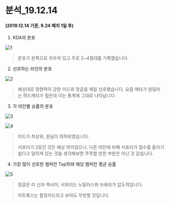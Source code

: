 # 분석_19.12.14

#### (2019.12.14 기준, 9.24 패치 1일 후)

1. KDA의 분포

![1](https://user-images.githubusercontent.com/58083333/70853077-7eff5800-1eec-11ea-9b73-c888db29dc2c.png)

> 분포가 왼쪽으로 치우쳐 있고 주로 2~4점대를 기록했습니다.

2. 선호하는 라인의 분포

![2](https://user-images.githubusercontent.com/58083333/70853079-80308500-1eec-11ea-85cf-0c967560d8b4.png)

> 예상대로 영향력이 강한 미드와 정글을 제일 선호했습니다. 요즘 메타가 원딜러는 하드캐리가 힘든데 이는 통계에 그대로 나타납니다.

3. 각 라인별 승률의 분포

![3](https://user-images.githubusercontent.com/58083333/70853080-80c91b80-1eec-11ea-96a1-e181dd7b92f7.png)

![4](https://user-images.githubusercontent.com/58083333/70853082-8161b200-1eec-11ea-8568-3d799f092cc1.png)

>  미드가 최상위, 원딜이 최하위였습니다.

> 서포터가 2등인 것은 예상 밖이었으나, 다른 라인에 비해 서포터가 점수를 올리기 쉽다고 알려져 있는 것을 생각해보면 주목할 만한 부분은 아닌 것 같습니다.

4. 가장 많이 선호한 챔피언 Top15와 해당 챔피언 평균 승률

![5](https://user-images.githubusercontent.com/58083333/70853083-81fa4880-1eec-11ea-97b9-1c68b2c8c55e.png)

> 정글은 리 신과 렉사이, 서포터는 노틸러스와 쓰레쉬가 압도적입니다.

> 아트록스는 함정카드라고 보아도 무방할 것입니다.
